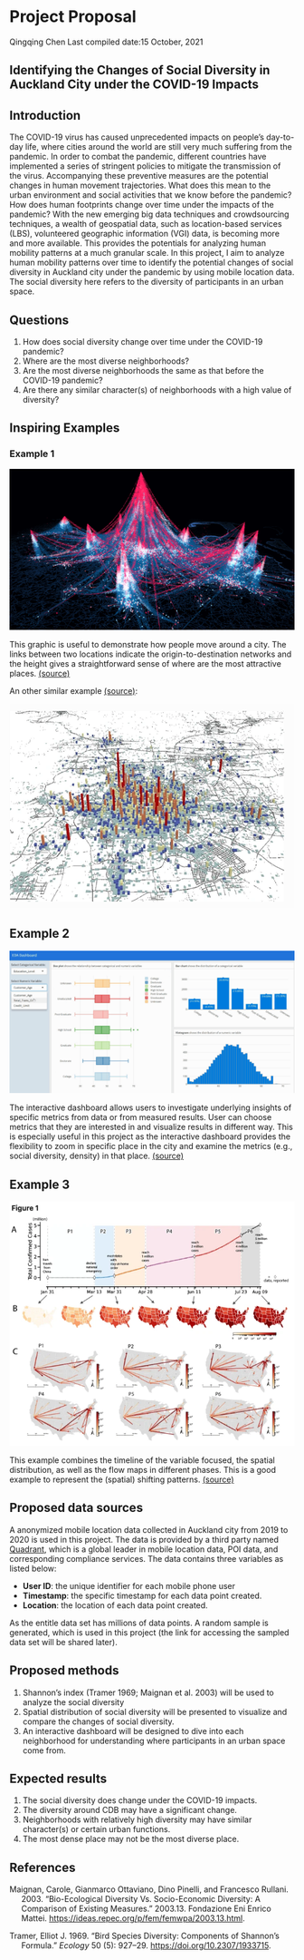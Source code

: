 Project Proposal
================
Qingqing Chen
Last compiled date:15 October, 2021

## Identifying the Changes of Social Diversity in Auckland City under the COVID-19 Impacts

## Introduction

The COVID-19 virus has caused unprecedented impacts on people’s
day-to-day life, where cities around the world are still very much
suffering from the pandemic. In order to combat the pandemic, different
countries have implemented a series of stringent policies to mitigate
the transmission of the virus. Accompanying these preventive measures
are the potential changes in human movement trajectories. What does this
mean to the urban environment and social activities that we know before
the pandemic? How does human footprints change over time under the
impacts of the pandemic? With the new emerging big data techniques and
crowdsourcing techniques, a wealth of geospatial data, such as
location-based services (LBS), volunteered geographic information (VGI)
data, is becoming more and more available. This provides the potentials
for analyzing human mobility patterns at a much granular scale. In this
project, I aim to analyze human mobility patterns over time to identify
the potential changes of social diversity in Auckland city under the
pandemic by using mobile location data. The social diversity here refers
to the diversity of participants in an urban space.

## Questions

1.  How does social diversity change over time under the COVID-19
    pandemic?
2.  Where are the most diverse neighborhoods?
3.  Are the most diverse neighborhoods the same as that before the
    COVID-19 pandemic?  
4.  Are there any similar character(s) of neighborhoods with a high
    value of diversity?

## Inspiring Examples

### Example 1

![Mapping human movements](pic/example1.png)

This graphic is useful to demonstrate how people move around a city. The
links between two locations indicate the origin-to-destination networks
and the height gives a straightforward sense of where are the most
attractive places.
[(source)](https://cosmosmagazine.com/science/new-universal-law-of-human-mobility/)

An other similar example
[(source)](https://link.springer.com/article/10.1007/s11783-018-1068-1):

![](pic/example1-1.png)

## Example 2

![Interactive dashboard](pic/example2.png)

The interactive dashboard allows users to investigate underlying
insights of specific metrics from data or from measured results. User
can choose metrics that they are interested in and visualize results in
different way. This is especially useful in this project as the
interactive dashboard provides the flexibility to zoom in specific place
in the city and examine the metrics (e.g., social diversity, density) in
that place.
[(source)](https://towardsdatascience.com/create-an-interactive-dashboard-with-shiny-flexdashboard-and-plotly-b1f025aebc9c)

## Example 3

![Spatial shifting patterns](pic/example3.png)

This example combines the timeline of the variable focused, the spatial
distribution, as well as the flow maps in different phases. This is a
good example to represent the (spatial) shifting patterns.
[(source)](https://www.nature.com/articles/s41598-021-87902-8)

## Proposed data sources

A anonymized mobile location data collected in Auckland city from 2019
to 2020 is used in this project. The data is provided by a third party
named [Quadrant](https://www.quadrant.io/), which is a global leader in
mobile location data, POI data, and corresponding compliance services.
The data contains three variables as listed below:

-   **User ID**: the unique identifier for each mobile phone user
-   **Timestamp**: the specific timestamp for each data point created.  
-   **Location**: the location of each data point created.

As the entitle data set has millions of data points. A random sample is
generated, which is used in this project (the link for accessing the
sampled data set will be shared later).

## Proposed methods

1.  Shannon’s index (Tramer 1969; Maignan et al. 2003) will be used to
    analyze the social diversity
2.  Spatial distribution of social diversity will be presented to
    visualize and compare the changes of social diversity.
3.  An interactive dashboard will be designed to dive into each
    neighborhood for understanding where participants in an urban space
    come from.

## Expected results

1.  The social diversity does change under the COVID-19 impacts.
2.  The diversity around CDB may have a significant change.
3.  Neighborhoods with relatively high diversity may have similar
    character(s) or certain urban functions.
4.  The most dense place may not be the most diverse place.

## References

<div id="refs" class="references csl-bib-body hanging-indent">

<div id="ref-maignan_bio-ecological_2003" class="csl-entry">

Maignan, Carole, Gianmarco Ottaviano, Dino Pinelli, and Francesco
Rullani. 2003. “Bio-Ecological Diversity Vs. Socio-Economic Diversity: A
Comparison of Existing Measures.” 2003.13. Fondazione Eni Enrico Mattei.
<https://ideas.repec.org/p/fem/femwpa/2003.13.html>.

</div>

<div id="ref-tramer_bird_1969" class="csl-entry">

Tramer, Elliot J. 1969. “Bird Species Diversity: Components of Shannon’s
Formula.” *Ecology* 50 (5): 927–29. <https://doi.org/10.2307/1933715>.

</div>

</div>
